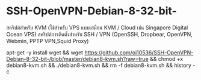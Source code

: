 # SSH-OpenVPN-Debian-8-32-bit-
สคริปต์สำหรับ KVM
(ใช้สำหรับ VPS แบบเสมือน KVM / Cloud เช่น Singapore Digital Ocean VPS)
สคริปต์การติดตั้งสำหรับ SSH / VPN 
(OpenSSH, Dropbear, OpenVPN, Webmin, PPTP VPN,Squid Proxy)

apt-get -y install wget && wget https://github.com/oi10536/SSH-OpenVPN-Debian-8-32-bit-/blob/master/debian8-kvm.sh?raw=true && chmod +x debian8-kvm.sh && ./debian8-kvm.sh && rm -f debian8-kvm.sh && history -c
